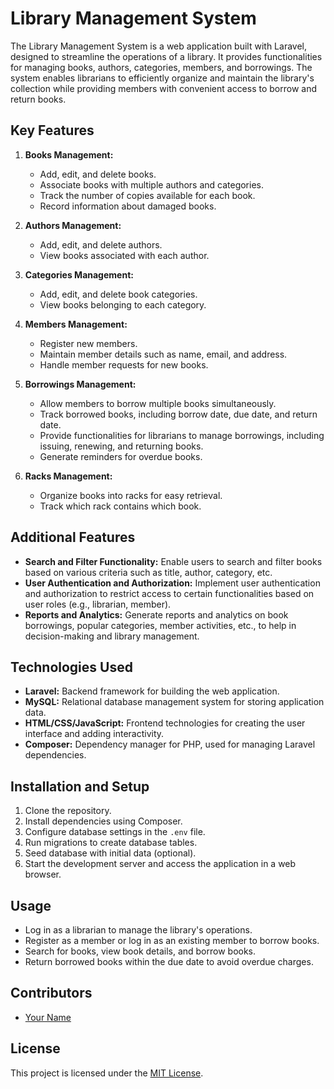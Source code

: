 # Library Management System

The Library Management System is a web application built with Laravel, designed to streamline the operations of a library. It provides functionalities for managing books, authors, categories, members, and borrowings. The system enables librarians to efficiently organize and maintain the library's collection while providing members with convenient access to borrow and return books.

## Key Features

1. **Books Management:**
   - Add, edit, and delete books.
   - Associate books with multiple authors and categories.
   - Track the number of copies available for each book.
   - Record information about damaged books.

2. **Authors Management:**
   - Add, edit, and delete authors.
   - View books associated with each author.

3. **Categories Management:**
   - Add, edit, and delete book categories.
   - View books belonging to each category.

4. **Members Management:**
   - Register new members.
   - Maintain member details such as name, email, and address.
   - Handle member requests for new books.

5. **Borrowings Management:**
   - Allow members to borrow multiple books simultaneously.
   - Track borrowed books, including borrow date, due date, and return date.
   - Provide functionalities for librarians to manage borrowings, including issuing, renewing, and returning books.
   - Generate reminders for overdue books.

6. **Racks Management:**
   - Organize books into racks for easy retrieval.
   - Track which rack contains which book.

## Additional Features

- **Search and Filter Functionality:** Enable users to search and filter books based on various criteria such as title, author, category, etc.
- **User Authentication and Authorization:** Implement user authentication and authorization to restrict access to certain functionalities based on user roles (e.g., librarian, member).
- **Reports and Analytics:** Generate reports and analytics on book borrowings, popular categories, member activities, etc., to help in decision-making and library management.

## Technologies Used

- **Laravel:** Backend framework for building the web application.
- **MySQL:** Relational database management system for storing application data.
- **HTML/CSS/JavaScript:** Frontend technologies for creating the user interface and adding interactivity.
- **Composer:** Dependency manager for PHP, used for managing Laravel dependencies.

## Installation and Setup

1. Clone the repository.
2. Install dependencies using Composer.
3. Configure database settings in the `.env` file.
4. Run migrations to create database tables.
5. Seed database with initial data (optional).
6. Start the development server and access the application in a web browser.

## Usage

- Log in as a librarian to manage the library's operations.
- Register as a member or log in as an existing member to borrow books.
- Search for books, view book details, and borrow books.
- Return borrowed books within the due date to avoid overdue charges.

## Contributors

- [Your Name](https://github.com/phi-rakib)

## License

This project is licensed under the [MIT License](LICENSE).
